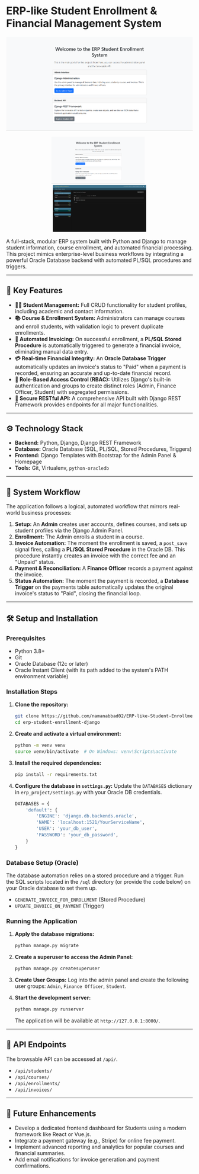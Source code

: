 # ERP-like Student Enrollment & Financial Management System

![ERP Admin Panel Screenshot](./docs/images/sc1.png)

<p align="center">
  <img src="https://github.com/namanabbad02/ERP-like-Student-Enrollment-System/blob/main/docs/images/sc1.png?raw=true" width="50%" />
  &nbsp; <!-- adds some space between the images -->
  <img src="https://github.com/namanabbad02/ERP-like-Student-Enrollment-System/blob/main/docs/images/sc3.png?raw=true" width="50%" />
</p>


A full-stack, modular ERP system built with Python and Django to manage student information, course enrollment, and automated financial processing. This project mimics enterprise-level business workflows by integrating a powerful Oracle Database backend with automated PL/SQL procedures and triggers.

---

## 🌟 Key Features

*   **👨‍🎓 Student Management:** Full CRUD functionality for student profiles, including academic and contact information.
*   **📚 Course & Enrollment System:** Administrators can manage courses and enroll students, with validation logic to prevent duplicate enrollments.
*   **🤖 Automated Invoicing:** On successful enrollment, a **PL/SQL Stored Procedure** is automatically triggered to generate a financial invoice, eliminating manual data entry.
*   **💳 Real-time Financial Integrity:** An **Oracle Database Trigger** automatically updates an invoice's status to "Paid" when a payment is recorded, ensuring an accurate and up-to-date financial record.
*   **🔐 Role-Based Access Control (RBAC):** Utilizes Django's built-in authentication and groups to create distinct roles (Admin, Finance Officer, Student) with segregated permissions.
*   **🚀 Secure RESTful API:** A comprehensive API built with Django REST Framework provides endpoints for all major functionalities.

---

## ⚙️ Technology Stack

*   **Backend:** Python, Django, Django REST Framework
*   **Database:** Oracle Database (SQL, PL/SQL, Stored Procedures, Triggers)
*   **Frontend:** Django Templates with Bootstrap for the Admin Panel & Homepage
*   **Tools:** Git, Virtualenv, `python-oracledb`

---

## 🚀 System Workflow

The application follows a logical, automated workflow that mirrors real-world business processes:

1.  **Setup:** An **Admin** creates user accounts, defines courses, and sets up student profiles via the Django Admin Panel.
2.  **Enrollment:** The Admin enrolls a student in a course.
3.  **Invoice Automation:** The moment the enrollment is saved, a `post_save` signal fires, calling a **PL/SQL Stored Procedure** in the Oracle DB. This procedure instantly creates an invoice with the correct fee and an "Unpaid" status.
4.  **Payment & Reconciliation:** A **Finance Officer** records a payment against the invoice.
5.  **Status Automation:** The moment the payment is recorded, a **Database Trigger** on the payments table automatically updates the original invoice's status to "Paid", closing the financial loop.

---

## 🛠️ Setup and Installation

### Prerequisites

*   Python 3.8+
*   Git
*   Oracle Database (12c or later)
*   Oracle Instant Client (with its path added to the system's PATH environment variable)

### Installation Steps

1.  **Clone the repository:**
    ```bash
    git clone https://github.com/namanabbad02/ERP-like-Student-Enrollment-System.git
    cd erp-student-enrollment-django
    ```

2.  **Create and activate a virtual environment:**
    ```bash
    python -m venv venv
    source venv/bin/activate  # On Windows: venv\Scripts\activate
    ```

3.  **Install the required dependencies:**
    ```bash
    pip install -r requirements.txt
    ```

4.  **Configure the database in `settings.py`:**
    Update the `DATABASES` dictionary in `erp_project/settings.py` with your Oracle DB credentials.
    ```python
    DATABASES = {
        'default': {
            'ENGINE': 'django.db.backends.oracle',
            'NAME': 'localhost:1521/YourServiceName',
            'USER': 'your_db_user',
            'PASSWORD': 'your_db_password',
        }
    }
    ```

### Database Setup (Oracle)

The database automation relies on a stored procedure and a trigger. Run the SQL scripts located in the `/sql` directory (or provide the code below) on your Oracle database to set them up.

*   `GENERATE_INVOICE_FOR_ENROLLMENT` (Stored Procedure)
*   `UPDATE_INVOICE_ON_PAYMENT` (Trigger)

### Running the Application

1.  **Apply the database migrations:**
    ```bash
    python manage.py migrate
    ```

2.  **Create a superuser to access the Admin Panel:**
    ```bash
    python manage.py createsuperuser
    ```

3.  **Create User Groups:**
    Log into the admin panel and create the following user groups: `Admin`, `Finance Officer`, `Student`.

4.  **Start the development server:**
    ```bash
    python manage.py runserver
    ```
    The application will be available at `http://127.0.0.1:8000/`.

---

## 🔗 API Endpoints

The browsable API can be accessed at `/api/`.

*   `/api/students/`
*   `/api/courses/`
*   `/api/enrollments/`
*   `/api/invoices/`

---

## 🔮 Future Enhancements

*   Develop a dedicated frontend dashboard for Students using a modern framework like React or Vue.js.
*   Integrate a payment gateway (e.g., Stripe) for online fee payment.
*   Implement advanced reporting and analytics for popular courses and financial summaries.
*   Add email notifications for invoice generation and payment confirmations.
